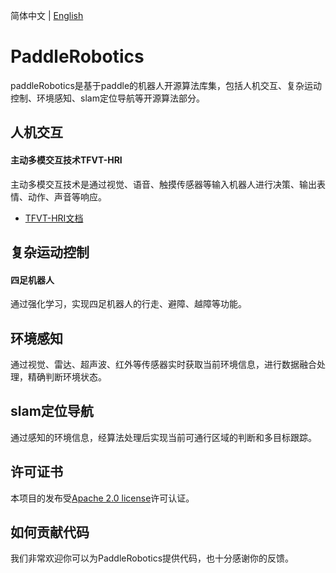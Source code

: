 简体中文 | [English](README_en.md)

# PaddleRobotics
paddleRobotics是基于paddle的机器人开源算法库集，包括人机交互、复杂运动控制、环境感知、slam定位导航等开源算法部分。

## 人机交互
#### 主动多模交互技术TFVT-HRI
主动多模交互技术是通过视觉、语音、触摸传感器等输入机器人进行决策、输出表情、动作、声音等响应。
* [TFVT-HRI文档](./HRI/TFVT_HRI/README.md)

## 复杂运动控制
#### 四足机器人
通过强化学习，实现四足机器人的行走、避障、越障等功能。

## 环境感知
通过视觉、雷达、超声波、红外等传感器实时获取当前环境信息，进行数据融合处理，精确判断环境状态。

## slam定位导航
通过感知的环境信息，经算法处理后实现当前可通行区域的判断和多目标跟踪。

## 许可证书
本项目的发布受[Apache 2.0 license](LICENSE)许可认证。

## 如何贡献代码
我们非常欢迎你可以为PaddleRobotics提供代码，也十分感谢你的反馈。
